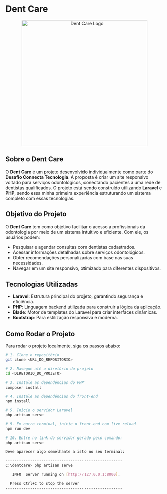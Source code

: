 # Dent Care

<p align="center">
  <img src="https://github.com/user-attachments/assets/5b2a37e7-83f0-42eb-ae66-e150e5a6475f" width="400" alt="Dent Care Logo">
</p>

## Sobre o Dent Care

O **Dent Care** é um projeto desenvolvido individualmente como parte do **Desafio Connecta Tecnologia**. A proposta é criar um site responsivo voltado para serviços odontológicos, conectando pacientes a uma rede de dentistas qualificados. O projeto está sendo construído utilizando **Laravel** e **PHP**, sendo essa minha primeira experiência estruturando um sistema completo com essas tecnologias.

## Objetivo do Projeto

O **Dent Care** tem como objetivo facilitar o acesso a profissionais da odontologia por meio de um sistema intuitivo e eficiente. Com ele, os usuários podem:

- Pesquisar e agendar consultas com dentistas cadastrados.
- Acessar informações detalhadas sobre serviços odontológicos.
- Obter recomendações personalizadas com base nas suas necessidades.
- Navegar em um site responsivo, otimizado para diferentes dispositivos.

## Tecnologias Utilizadas

- **Laravel**: Estrutura principal do projeto, garantindo segurança e eficiência.
- **PHP**: Linguagem backend utilizada para construir a lógica da aplicação.
- **Blade**: Motor de templates do Laravel para criar interfaces dinâmicas.
- **Bootstrap**: Para estilização responsiva e moderna.

## Como Rodar o Projeto

Para rodar o projeto localmente, siga os passos abaixo:

```bash
# 1. Clone o repositório
git clone <URL_DO_REPOSITORIO>

# 2. Navegue até o diretório do projeto
cd <DIRETORIO_DO_PROJETO>

# 3. Instale as dependências do PHP
composer install

# 4. Instale as dependências do front-end
npm install

# 5. Inicie o servidor Laravel
php artisan serve

# 9. Em outro terminal, inicie o front-end com live reload
npm run dev

# 10. Entre no link do servidor gerado pelo comando:
php artisan serve

Deve aparecer algo semelhante a isto no seu terminal:

----------------------------------------------------
C:\dentcare> php artisan serve

   INFO  Server running on [http://127.0.0.1:8000].  

  Press Ctrl+C to stop the server
----------------------------------------------------
